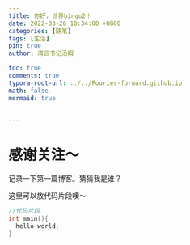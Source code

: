 ```yaml
---
title: 你好，世界bingo2！
date: 2022-03-26 10:34:00 +0800
categories: [随笔]
tags: [生活]
pin: true
author: 湾区书记汤姆

toc: true
comments: true
typora-root-url: ../../Fourier-forward.github.io
math: false
mermaid: true


---
```


# 感谢关注～ 
记录一下第一篇博客。猜猜我是谁？

这里可以放代码片段噢～
```c++
//代码片段
int main(){
  hello world;
}
```
